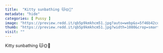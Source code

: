 ```yaml
---
title:  "Kitty sunbathing 🐱🌞🤳"
metadate: "hide"
categories: [ Pussy ]
image: "https://preview.redd.it/qb5p9kmkhcm51.jpg?auto=webp&s=5f46b42cdf28dd8da53bf2a7661fdaf4163dc4d4"
thumb: "https://preview.redd.it/qb5p9kmkhcm51.jpg?width=1080&crop=smart&auto=webp&s=24a985e749247f001e6c75eda26cc8024d6034a9"
visit: ""
---
```

Kitty sunbathing 🐱🌞🤳
